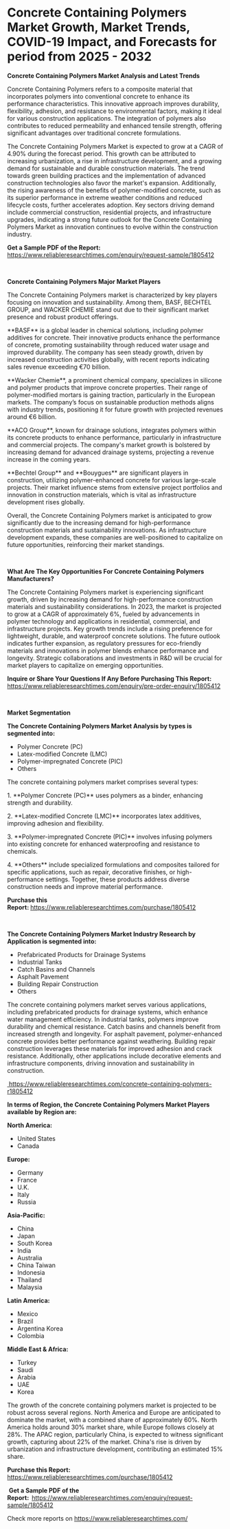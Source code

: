 <p><h1>Concrete Containing Polymers Market Growth, Market Trends, COVID-19 Impact, and Forecasts for period from 2025 - 2032</h1></p><p><strong>Concrete Containing Polymers Market Analysis and Latest Trends</strong></p>
<p><p>Concrete Containing Polymers refers to a composite material that incorporates polymers into conventional concrete to enhance its performance characteristics. This innovative approach improves durability, flexibility, adhesion, and resistance to environmental factors, making it ideal for various construction applications. The integration of polymers also contributes to reduced permeability and enhanced tensile strength, offering significant advantages over traditional concrete formulations.</p><p>The Concrete Containing Polymers Market is expected to grow at a CAGR of 4.90% during the forecast period. This growth can be attributed to increasing urbanization, a rise in infrastructure development, and a growing demand for sustainable and durable construction materials. The trend towards green building practices and the implementation of advanced construction technologies also favor the market's expansion. Additionally, the rising awareness of the benefits of polymer-modified concrete, such as its superior performance in extreme weather conditions and reduced lifecycle costs, further accelerates adoption. Key sectors driving demand include commercial construction, residential projects, and infrastructure upgrades, indicating a strong future outlook for the Concrete Containing Polymers Market as innovation continues to evolve within the construction industry.</p></p>
<p><strong>Get a Sample PDF of the Report:&nbsp;</strong> <a href="https://www.reliableresearchtimes.com/enquiry/request-sample/1805412?utm_campaign=2720&utm_medium=2&utm_source=Github&utm_content=ia&utm_term=31032025&utm_id=concrete-containing-polymers">https://www.reliableresearchtimes.com/enquiry/request-sample/1805412</a></p>
<p>&nbsp;</p>
<p><strong>Concrete Containing Polymers Major Market Players</strong></p>
<p><p>The Concrete Containing Polymers market is characterized by key players focusing on innovation and sustainability. Among them, BASF, BECHTEL GROUP, and WACKER CHEMIE stand out due to their significant market presence and robust product offerings.</p><p>**BASF** is a global leader in chemical solutions, including polymer additives for concrete. Their innovative products enhance the performance of concrete, promoting sustainability through reduced water usage and improved durability. The company has seen steady growth, driven by increased construction activities globally, with recent reports indicating sales revenue exceeding €70 billion.</p><p>**Wacker Chemie**, a prominent chemical company, specializes in silicone and polymer products that improve concrete properties. Their range of polymer-modified mortars is gaining traction, particularly in the European markets. The company’s focus on sustainable production methods aligns with industry trends, positioning it for future growth with projected revenues around €6 billion.</p><p>**ACO Group**, known for drainage solutions, integrates polymers within its concrete products to enhance performance, particularly in infrastructure and commercial projects. The company's market growth is bolstered by increasing demand for advanced drainage systems, projecting a revenue increase in the coming years.</p><p>**Bechtel Group** and **Bouygues** are significant players in construction, utilizing polymer-enhanced concrete for various large-scale projects. Their market influence stems from extensive project portfolios and innovation in construction materials, which is vital as infrastructure development rises globally.</p><p>Overall, the Concrete Containing Polymers market is anticipated to grow significantly due to the increasing demand for high-performance construction materials and sustainability innovations. As infrastructure development expands, these companies are well-positioned to capitalize on future opportunities, reinforcing their market standings.</p></p>
<p>&nbsp;</p>
<p><strong>What Are The Key Opportunities For Concrete Containing Polymers Manufacturers?</strong></p>
<p><p>The Concrete Containing Polymers market is experiencing significant growth, driven by increasing demand for high-performance construction materials and sustainability considerations. In 2023, the market is projected to grow at a CAGR of approximately 6%, fueled by advancements in polymer technology and applications in residential, commercial, and infrastructure projects. Key growth trends include a rising preference for lightweight, durable, and waterproof concrete solutions. The future outlook indicates further expansion, as regulatory pressures for eco-friendly materials and innovations in polymer blends enhance performance and longevity. Strategic collaborations and investments in R&D will be crucial for market players to capitalize on emerging opportunities.</p></p>
<p><strong>Inquire or Share Your Questions If Any Before Purchasing This Report:</strong> <a href="https://www.reliableresearchtimes.com/enquiry/pre-order-enquiry/1805412?utm_campaign=2720&utm_medium=2&utm_source=Github&utm_content=ia&utm_term=31032025&utm_id=concrete-containing-polymers">https://www.reliableresearchtimes.com/enquiry/pre-order-enquiry/1805412</a></p>
<p>&nbsp;</p>
<p><strong>Market Segmentation</strong></p>
<p><strong>The Concrete Containing Polymers Market Analysis by types is segmented into:</strong></p>
<p><ul><li>Polymer Concrete (PC)</li><li>Latex-modified Concrete (LMC)</li><li>Polymer-impregnated Concrete (PIC)</li><li>Others</li></ul></p>
<p><p>The concrete containing polymers market comprises several types: </p><p>1. **Polymer Concrete (PC)** uses polymers as a binder, enhancing strength and durability.</p><p>2. **Latex-modified Concrete (LMC)** incorporates latex additives, improving adhesion and flexibility.</p><p>3. **Polymer-impregnated Concrete (PIC)** involves infusing polymers into existing concrete for enhanced waterproofing and resistance to chemicals.</p><p>4. **Others** include specialized formulations and composites tailored for specific applications, such as repair, decorative finishes, or high-performance settings. Together, these products address diverse construction needs and improve material performance.</p></p>
<p><strong>Purchase this Report:&nbsp;</strong><a href="https://www.reliableresearchtimes.com/purchase/1805412?utm_campaign=2720&utm_medium=2&utm_source=Github&utm_content=ia&utm_term=31032025&utm_id=concrete-containing-polymers">https://www.reliableresearchtimes.com/purchase/1805412</a></p>
<p>&nbsp;</p>
<p><strong>The Concrete Containing Polymers Market Industry Research by Application is segmented into:</strong></p>
<p><ul><li>Prefabricated Products for Drainage Systems</li><li>Industrial Tanks</li><li>Catch Basins and Channels</li><li>Asphalt Pavement</li><li>Building Repair Construction</li><li>Others</li></ul></p>
<p><p>The concrete containing polymers market serves various applications, including prefabricated products for drainage systems, which enhance water management efficiency. In industrial tanks, polymers improve durability and chemical resistance. Catch basins and channels benefit from increased strength and longevity. For asphalt pavement, polymer-enhanced concrete provides better performance against weathering. Building repair construction leverages these materials for improved adhesion and crack resistance. Additionally, other applications include decorative elements and infrastructure components, driving innovation and sustainability in construction.</p></p>
<p><a href="https://www.reliableresearchtimes.com/concrete-containing-polymers-r1805412?utm_campaign=2720&utm_medium=2&utm_source=Github&utm_content=ia&utm_term=31032025&utm_id=concrete-containing-polymers">&nbsp;https://www.reliableresearchtimes.com/concrete-containing-polymers-r1805412</a></p>
<p><strong>In terms of Region, the Concrete Containing Polymers Market Players available by Region are:</strong></p>
<p>
    <p> <strong> North America: </strong>
        <ul>
            <li>United States</li>
            <li>Canada</li>
        </ul>
        </p> 
    <p> <strong> Europe: </strong>
        <ul>
            <li>Germany</li>
            <li>France</li>
            <li>U.K.</li>
            <li>Italy</li>
            <li>Russia</li>
        </ul>
        </p> 
    <p> <strong> Asia-Pacific: </strong>
        <ul>
            <li>China</li>
            <li>Japan</li>
            <li>South Korea</li>
            <li>India</li>
            <li>Australia</li>
            <li>China Taiwan</li>
            <li>Indonesia</li>
            <li>Thailand</li>
            <li>Malaysia</li>
        </ul>
        </p> 
    <p> <strong> Latin America: </strong>
        <ul>
            <li>Mexico</li>
            <li>Brazil</li>
            <li>Argentina Korea</li>
            <li>Colombia</li>
        </ul>
        </p> 
    <p> <strong> Middle East & Africa: </strong>
        <ul>
            <li>Turkey</li>
            <li>Saudi</li>
            <li>Arabia</li>
            <li>UAE</li>
            <li>Korea</li>
        </ul>
    </p>
    </p>
<p><p>The growth of the concrete containing polymers market is projected to be robust across several regions. North America and Europe are anticipated to dominate the market, with a combined share of approximately 60%. North America holds around 30% market share, while Europe follows closely at 28%. The APAC region, particularly China, is expected to witness significant growth, capturing about 22% of the market. China's rise is driven by urbanization and infrastructure development, contributing an estimated 15% share.</p></p>
<p><strong>Purchase this Report: </strong><a href="https://www.reliableresearchtimes.com/purchase/1805412?utm_campaign=2720&utm_medium=2&utm_source=Github&utm_content=ia&utm_term=31032025&utm_id=concrete-containing-polymers">https://www.reliableresearchtimes.com/purchase/1805412</a></p>
<p>&nbsp;<strong>Get a Sample PDF of the Report:&nbsp;&nbsp;</strong><a href="https://www.reliableresearchtimes.com/enquiry/request-sample/1805412?utm_campaign=2720&utm_medium=2&utm_source=Github&utm_content=ia&utm_term=31032025&utm_id=concrete-containing-polymers">https://www.reliableresearchtimes.com/enquiry/request-sample/1805412</a></p>
<p><strong></strong></p>
<p>Check more reports on <a href="https://www.reliableresearchtimes.com/?utm_campaign=2720&utm_medium=2&utm_source=Github&utm_content=ia&utm_term=31032025&utm_id=concrete-containing-polymers">https://www.reliableresearchtimes.com/</a></p>